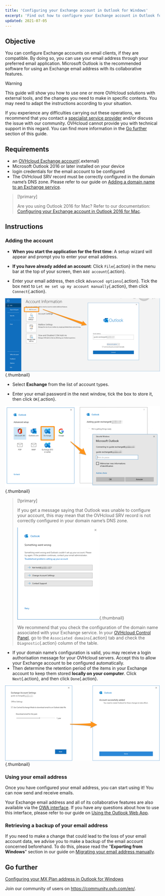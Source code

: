 ```yaml
---
title: 'Configuring your Exchange account in Outlook for Windows'
excerpt: 'Find out how to configure your Exchange account in Outlook for Windows'
updated: 2021-07-05
---
```

 

## Objective

You can configure Exchange accounts on email clients, if they are compatible. By doing so, you can use your email address through your preferred email application. Microsoft Outlook is the recommended software for using an Exchange email address with its collaborative features.

> [!warning]
> This guide will show you how to use one or more OVHcloud solutions with external tools, and the changes you need to make in specific contexts. You may need to adapt the instructions according to your situation.
>
> If you experience any difficulties carrying out these operations, we recommend that you contact a [specialist service provider](https://partner.ovhcloud.com/en/directory/) and/or discuss the issue with our community. OVHcloud cannot provide you with technical support in this regard. You can find more information in the [Go further](#gofurther) section of this guide.
>

## Requirements

- an [OVHcloud Exchange account](https://www.ovhcloud.com/en/emails/hosted-exchange/){.external}
- Microsoft Outlook 2016 or later installed on your device
- login credentials for the email account to be configured
- The OVHcloud SRV record must be correctly configured in the domain name’s DNS zone. Please refer to our guide on [Adding a domain name to an Exchange service](/pages/web_cloud/email_and_collaborative_solutions/microsoft_exchange/exchange_adding_domain).

> [!primary]
>
> Are you using Outlook 2016 for Mac? Refer to our documentation: [Configuring your Exchange account in Outlook 2016 for Mac](/pages/web_cloud/email_and_collaborative_solutions/microsoft_exchange/how_to_configure_outlook_2016_mac).
>

## Instructions

### Adding the account

- **When you start the application for the first time**: A setup wizard will appear and prompt you to enter your email address.

- **If you have already added an account**: Click `File`{.action} in the menu bar at the top of your screen, then `Add account`{.action}.

- Enter your email address, then click `Advanced options`{.action}. Tick the box next to `Let me set up my account manually`{.action}, then click `Connect`{.action}.

![Exchange](images/config-outlook-exchange01.png){.thumbnail}

- Select **Exchange** from the list of account types.

- Enter your email password in the next window, tick the box to store it, then click `OK`{.action}.

![Exchange](images/config-outlook-exchange02.png){.thumbnail}

> [!primary]
> 
> If you get a message saying that Outlook was unable to configure your account, this may mean that the OVHcloud SRV record is not correctly configured in your domain name’s DNS zone.
> 
> ![Exchange](images/config-outlook-exchange03.png){.thumbnail}
>
> We recommend that you check the configuration of the domain name associated with your Exchange service. In your [OVHcloud Control Panel](https://ca.ovh.com/auth/?action=gotomanager&from=https://www.ovh.com/world/&ovhSubsidiary=we), go to the `Associated domains`{.action} tab and check the `Diagnostic`{.action} column of the table.
>

- If your domain name’s configuration is valid, you may receive a login authorisation message for your OVHcloud servers. Accept this to allow your Exchange account to be configured automatically.
- Then determine the retention period of the items in your Exchange account to keep them stored **locally on your computer**. Click `Next`{.action}, and then click `Done`{.action}.

![Exchange](images/config-outlook-exchange04.png){.thumbnail}

### Using your email address

Once you have configured your email address, you can start using it! You can now send and receive emails.

Your Exchange email address and all of its collaborative features are also available via the [OWA interface](https://www.ovh.com/world/mail/). If you have any questions about how to use this interface, please refer to our guide on [Using the Outlook Web App](/pages/web_cloud/email_and_collaborative_solutions/using_the_outlook_web_app_webmail/email_owa).

### Retrieving a backup of your email address

If you need to make a change that could lead to the loss of your email account data, we advise you to make a backup of the email account concerned beforehand. To do this, please read the "**Exporting from Windows**" section in our guide on [Migrating your email address manually](/pages/web/emails/manual_email_migration#exporting-from-windows).

## Go further <a name="gofurther"></a>

[Configuring your MX Plan address in Outlook for Windows](/pages/web_cloud/email_and_collaborative_solutions/mx_plan/how_to_configure_outlook_2016)

Join our community of users on <https://community.ovh.com/en/>.
